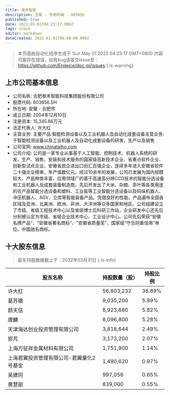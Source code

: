 ```yaml
---
title: 泰禾智能
description: 主板 - 专用机械 - 603656
published: true
date: 2022-05-01T04:23:17.000Z
tags: stock
editor: markdown
dateCreated: 2022-01-01T00:00:00.000Z
---
```


> 本页面由自动化程序生成于 Sun May 01 2022 04:23:17 GMT+0800
> 内容可能存在错误，如有bug请提交issue至：https://github.com/Eroleice/doc-pi/issues
{.is-warning}

## 上市公司基本信息
- 公司名称: 合肥泰禾智能科技集团股份有限公司
- 股票代码: 603656.SH
- 所在地: 安徽 - 合肥市
- 成立日期: 2004年12月10日
- 注册资本: 15,345.66万元
- 法定代表人: 许大红
- 主营业务: 主要产品:智能检测设备以及工业机器人及自动化成套设备主营业务:于智能检测设备以及工业机器人及自动化成套设备的研发，生产以及销售
- 公司官网: www.chinataiho.com
- 公司介绍: 公司是一家专业从事基于人工智能、控制技术、机器人系统的研发、生产、销售、安装和技术服务的国家级高新技术企业、省重点软件企业、创新型试点企业、安徽省民企进出口创汇百强企业，连续多年进入安徽省软件二十强企业榜单，年产值数亿元。经过10余年的发展，公司已发展为国内规模较大、产品种类丰富、应用领域广的基于高速高分辨CCD技术的智能分选设备和工业机器人及成套装备制造商。先后开发出了大米、杂粮、茶叶等各类用途的农产品智能分选设备和塑料、工业盐等工业智能分选设备以及码垛机器人、冲压机器人、AGV、立库等智能装备产品。凭借良好的性能，产品遍布全国各区域及亚洲、北美洲、欧洲、非洲、大洋洲等众多国家和地区。公司组建设立了市级、省级工程技术中心以及省级博士后科研工作站，企业研发中心还先后分别被认定为市级、省级企业技术中心、工业设计中心。公司先后荣获“安徽名牌产品”、“安徽省著名商标”、“安徽省质量奖”、国家级“守合同重信用”单位、中国驰名商标。


## 十大股东信息
> 股东持股数据截止于：2022年03月31日
{.is-info}

| 股东名称 | 持股数量（股） | 持股比例 |
| --- | --- | --- |
| 许大红 | 56,603,232 | 36.89% |
| 葛苏徽 | 9,035,200 | 5.89% |
| 颜天信 | 8,923,680 | 5.82% |
| 唐麟 | 8,096,800 | 5.28% |
| 天津海达创业投资管理有限公司 | 3,818,644 | 2.49% |
| 郭芃 | 3,173,200 | 2.07% |
| 上海万钲祥金属材料有限公司 | 1,751,900 | 1.14% |
| 上海君翼投资管理有限公司-君翼量化2号基金 | 1,490,620 | 0.97% |
| 吴建同 | 997,056 | 0.65% |
| 黄慧丽 | 839,000 | 0.55% |




